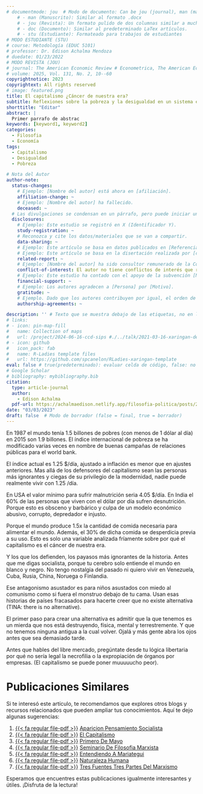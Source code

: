 ```yaml
---
# documentmode: jou  # Modo de documento: Can be jou (journal), man (manuscript), stu (student), or doc (document)
    # - man (Manuscrito): Similar al formato .docx
    # - jou (Revista): Un formato pulido de dos columnas similar a muchas revistas APA.
    # - doc (Documento): Similar al predeterminado LaTex artículos.
    # - stu (Estudiante): Formateado para trabajos de estudiantes
# MODO ESTUDIANTE (STU)
# course: Metodología (EDUC 5101)
# professor: Dr. Edison Achalma Mendoza
# duedate: 01/23/2022
# MODO REVISTA (JOU)
# journal: The American Economic Review # Econometrica, The American Economic Review, Revista de Economía, Revista de la CEPAL
# volume: 2025, Vol. 131, No. 2, 10--60
copyrightnotice: 2023
copyrightext: All rights reserved
# image: featured.png
title: El capitalismo ¿Cáncer de nuestra era?
subtitle: Reflexiones sobre la pobreza y la desigualdad en un sistema económico depredador e injusto.
shorttitle: "Editar"
abstract: |
  Primer parrafo de abstrac
keywords: [keyword1, keyword2]
categories:
  - Filosofia
  - Economía
tags:
  - Capitalismo
  - Desigualdad
  - Pobreza

# Nota del Autor
author-note:
  status-changes: 
    # Ejemplo: [Nombre del autor] está ahora en [afiliación].
    affiliation-change: ~
    # Ejemplo: [Nombre del autor] ha fallecido.
    deceased: ~
  # Las divulgaciones se condensan en un párrafo, pero puede iniciar un campo con dos saltos de línea para separarlas: \n\nNew 
  disclosures:
    # Ejemplo: Este estudio se registró en X (Identificador Y).
    study-registration: ~
    # Reconozca y cite los datos/materiales que se van a compartir.
    data-sharing: ~
    # Ejemplo: Este artículo se basa en datos publicados en [Referencia].
    # Ejemplo: Este artículo se basa en la disertación realizada por [cita].
    related-report: ~
    # Ejemplo: [Nombre del autor] ha sido consultor remunerado de la Corporación X, que ha financiado este estudio.
    conflict-of-interest: El autor no tiene conflictos de interés que revelar.
    # Ejemplo: Este estudio ha contado con el apoyo de la subvención [Número de subvención] de [Fuente de financiación].
    financial-support: ~
    # Ejemplo: Los autores agradecen a [Persona] por [Motivo].
    gratitude: ~
    # Ejemplo. Dado que los autores contribuyen por igual, el orden de autoría se determinó mediante el lanzamiento de una moneda al aire.
    authorship-agreements: ~

description: '' # Texto que se muestra debajo de las etiquetas, no en la página del listado
# links:
# - icon: pin-map-fill
#   name: Collection of maps
#   url: /project/2024-06-16-ccd-sips #./../talk/2021-03-16-xaringan-deploy-demo/
# - icon: github
#   icon_pack: fab
#   name: R-Ladies template files
#   url: https://github.com/spcanelon/RLadies-xaringan-template
eval: false # true(predeterminado): evaluar celda de código, false: no evaluar la celda de código
# Google Scholar
# bibliography: mybibliography.bib
citation:
  type: article-journal
  author:
    - Edison Achalma
  pdf-url: https://achalmaedison.netlify.app/filosofia-politica/posts/2023-03-03-el-capitalismo/index.pdf
date: "03/03/2023"
draft: false  # Modo de borrador (false = final, true = borrador)
---
```










En 1987 el mundo tenía 1.5 billones de pobres (con menos de 1 dólar al día) en 2015 son 1.9 billones. El índice internacional de pobreza se ha modificado varias veces en nombre de buenas campañas de relaciones públicas para el world bank.

El índice actual es 1.25 $/día, ajustado a inflación es menor que en ajustes anteriores. Mas allá de los defensores del capitalismo sean las personas más ignorantes y ciegas de su privilegio de la modernidad, nadie puede realmente vivir con 1.25 /día.

En USA el valor mínimo para sufrir malnutrición seria 4.05 $/día. En India el 60% de las personas que viven con el dólar por día sufren desnutrición. Porque esto es obsceno y barbárico y culpa de un modelo económico abusivo, corrupto, depredador e injusto.

Porque el mundo produce 1.5x la cantidad de comida necesaria para alimentar el mundo. Además, el 30% de dicha comida se desperdicia previa a su uso. Esto es solo una variable analizada fríamente sobre por qué el capitalismo es el cáncer de nuestra era.

Y los que los defienden, los payasos más ignorantes de la historia. Antes que me digas socialista, porque tu cerebro solo entiende el mundo en blanco y negro. No tengo nostalgia del pasado ni quiero vivir en Venezuela, Cuba, Rusia, China, Noruega o Finlandia.

Ese antagonismo asustador es para niños asustados con miedo al comunismo como si fuera el monstruo debajo de tu cama. Usan esas historias de países fracasados para hacerte creer que no existe alternativa (TINA: there is no alternative).

El primer paso para crear una alternativa es admitir que la que tenemos es un mierda que nos está destruyendo, física, mental y terrestremente. Y que no tenemos ninguna antigua a la cual volver. Ojalá y más gente abra los ojos antes que sea demasiado tarde.

Antes que hables del libre mercado, pregúntate desde tu lógica libertaria por qué no sería legal la necrofilia o la expropiación de órganos por empresas. (El capitalismo se puede poner muuuuucho peor).


# Publicaciones Similares

Si te interesó este artículo, te recomendamos que explores otros blogs y recursos relacionados que pueden ampliar tus conocimientos. Aquí te dejo algunas sugerencias:


1. [{{< fa regular file-pdf >}}](https://achalmaedison.netlify.app/filosofia-politica/posts/2018-04-23-aparicion-pensamiento-socialista/index.pdf) [Aparicion Pensamiento Socialista](https://achalmaedison.netlify.app/filosofia-politica/posts/2018-04-23-aparicion-pensamiento-socialista)
2. [{{< fa regular file-pdf >}}](https://achalmaedison.netlify.app/filosofia-politica/posts/2023-03-03-el-capitalismo/index.pdf) [El Capitalismo](https://achalmaedison.netlify.app/filosofia-politica/posts/2023-03-03-el-capitalismo)
3. [{{< fa regular file-pdf >}}](https://achalmaedison.netlify.app/filosofia-politica/posts/2023-04-29-primero-de-mayo/index.pdf) [Primero De Mayo](https://achalmaedison.netlify.app/filosofia-politica/posts/2023-04-29-primero-de-mayo)
4. [{{< fa regular file-pdf >}}](https://achalmaedison.netlify.app/filosofia-politica/posts/2023-05-19-seminario-de-filosofia-marxista/index.pdf) [Seminario De Filosofia Marxista](https://achalmaedison.netlify.app/filosofia-politica/posts/2023-05-19-seminario-de-filosofia-marxista)
5. [{{< fa regular file-pdf >}}](https://achalmaedison.netlify.app/filosofia-politica/posts/2023-06-09-entendiendo-a-mariategui/index.pdf) [Entendiendo A Mariategui](https://achalmaedison.netlify.app/filosofia-politica/posts/2023-06-09-entendiendo-a-mariategui)
6. [{{< fa regular file-pdf >}}](https://achalmaedison.netlify.app/filosofia-politica/posts/2023-06-09-naturaleza-humana/index.pdf) [Naturaleza Humana](https://achalmaedison.netlify.app/filosofia-politica/posts/2023-06-09-naturaleza-humana)
7. [{{< fa regular file-pdf >}}](https://achalmaedison.netlify.app/filosofia-politica/posts/2023-10-23-tres-fuentes-tres-partes-del-marxismo/index.pdf) [Tres Fuentes Tres Partes Del Marxismo](https://achalmaedison.netlify.app/filosofia-politica/posts/2023-10-23-tres-fuentes-tres-partes-del-marxismo)


Esperamos que encuentres estas publicaciones igualmente interesantes y útiles. ¡Disfruta de la lectura!

